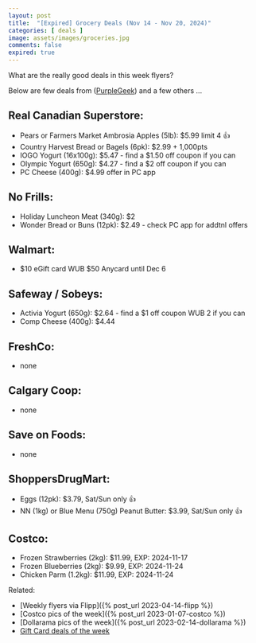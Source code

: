 ```yaml
---
layout: post
title:  "[Expired] Grocery Deals (Nov 14 - Nov 20, 2024)"
categories: [ deals ]
image: assets/images/groceries.jpg
comments: false
expired: true
---
```


What are the really good deals in this week flyers?

Below are few deals from ([PurpleGeek](https://www.reddit.com/user/PurpleGeek/)) and a few others ...

## Real Canadian Superstore:
- Pears or Farmers Market Ambrosia Apples (5lb): $5.99 limit 4 &#128077;
- Country Harvest Bread or Bagels (6pk): $2.99 + 1,000pts
- IOGO Yogurt (16x100g): $5.47 - find a $1.50 off coupon if you can
- Olympic Yogurt (650g): $4.27 - find a $2 off coupon if you can
- PC Cheese (400g): $4.99 offer in PC app

## No Frills:
- Holiday Luncheon Meat (340g): $2
- Wonder Bread or Buns (12pk): $2.49 - check PC app for addtnl offers

## Walmart:
- $10 eGift card WUB $50 Anycard until Dec 6

## Safeway / Sobeys:
- Activia Yogurt (650g): $2.64 - find a $1 off coupon WUB 2 if you can
- Comp Cheese (400g): $4.44

## FreshCo:
- none

## Calgary Coop:
- none

## Save on Foods:
- none

## ShoppersDrugMart:
- Eggs (12pk): $3.79, Sat/Sun only &#128077;
- NN (1kg) or Blue Menu (750g) Peanut Butter: $3.99, Sat/Sun only &#128077;

## Costco:
- Frozen Strawberries (2kg): $11.99, EXP: 2024-11-17
- Frozen Blueberries (2kg): $9.99, EXP: 2024-11-24
- Chicken Parm (1.2kg): $11.99, EXP: 2024-11-24


Related:
 - [Weekly flyers via Flipp]({% post_url 2023-04-14-flipp %})
 - [Costco pics of the week]({% post_url 2023-01-07-costco %})
 - [Dollarama pics of the week]({% post_url 2023-02-14-dollarama %})
 - [Gift Card deals of the week](https://forums.redflagdeals.com/various-retailers-gift-cards-deals-discounts-2024-2666408)

 